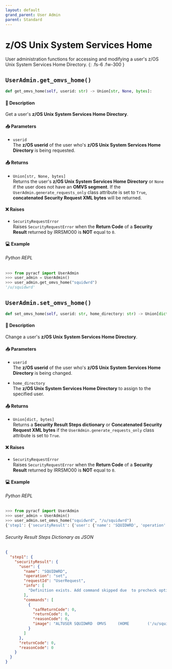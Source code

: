 ```yaml
---
layout: default
grand_parent: User Admin
parent: Standard
---
```


# z/OS Unix System Services Home

User administration functions for accessing and modifying a user's z/OS Unix System Services Home Directory. 
{: .fs-6 .fw-300 }

## `UserAdmin.get_omvs_home()`

```python
def get_omvs_home(self, userid: str) -> Union[str, None, bytes]:
```

#### 📄 Description

Get a user's **z/OS Unix System Services Home Directory**.

#### 📥 Parameters
* `userid`<br>
  The **z/OS userid** of the user who's **z/OS Unix System Services Home Directory** is being requested.

#### 📤 Returns
* `Union[str, None, bytes]`<br>
  Returns the user's **z/OS Unix System Services Home Directory** or `None` if the user does not have an **OMVS segment**. If the `UserAdmin.generate_requests_only` class attribute is set to `True`, **concatenated Security Request XML bytes** will be returned.

#### ❌ Raises
* `SecurityRequestError`<br>
  Raises `SecurityRequestError` when the **Return Code** of a **Security Result** returned by IRRSMO00 is **NOT** equal to `0`.

#### 💻 Example

###### Python REPL
```python
>>> from pyracf import UserAdmin
>>> user_admin = UserAdmin()
>>> user_admin.get_omvs_home("squidwrd")
'/u/squidwrd'
```

## `UserAdmin.set_omvs_home()`

```python
def set_omvs_home(self, userid: str, home_directory: str) -> Union[dict, bytes]:
```

#### 📄 Description

Change a user's **z/OS Unix System Services Home Directory**.

#### 📥 Parameters
* `userid`<br>
  The **z/OS userid** of the user who's **z/OS Unix System Services Home Directory** is being changed.

* `home_directory`<br>
  The **z/OS Unix System Services Home Directory** to assign to the specified user.

#### 📤 Returns
* `Union[dict, bytes]`<br>
  Returns a **Security Result Steps dictionary** or **Concatenated Security Request XML bytes** if the `UserAdmin.generate_requests_only` class attribute is set to `True`.

#### ❌ Raises
* `SecurityRequestError`<br>
  Raises `SecurityRequestError` when the **Return Code** of a **Security Result** returned by IRRSMO00 is **NOT** equal to `0`.

#### 💻 Example

###### Python REPL
```python
>>> from pyracf import UserAdmin
>>> user_admin = UserAdmin()
>>> user_admin.set_omvs_home("squidwrd", "/u/squidwrd")
{'step1': {'securityResult': {'user': {'name': 'SQUIDWRD', 'operation': 'set', 'requestId': 'UserRequest', 'info': ['Definition exists. Add command skipped due  to precheck option'], 'commands': [{'safReturnCode': 0, 'returnCode': 0, 'reasonCode': 0, 'image': "ALTUSER SQUIDWRD  OMVS     (HOME        ('/u/squidwrd'))"}]}, 'returnCode': 0, 'reasonCode': 0}}}
```

###### Security Result Steps Dictionary as JSON
```json
{
  "step1": {
    "securityResult": {
      "user": {
        "name": "SQUIDWRD",
        "operation": "set",
        "requestId": "UserRequest",
        "info": [
          "Definition exists. Add command skipped due  to precheck option"
        ],
        "commands": [
          {
            "safReturnCode": 0,
            "returnCode": 0,
            "reasonCode": 0,
            "image": "ALTUSER SQUIDWRD  OMVS     (HOME        ('/u/squidwrd'))"
          }
        ]
      },
      "returnCode": 0,
      "reasonCode": 0
    }
  }
}
```
